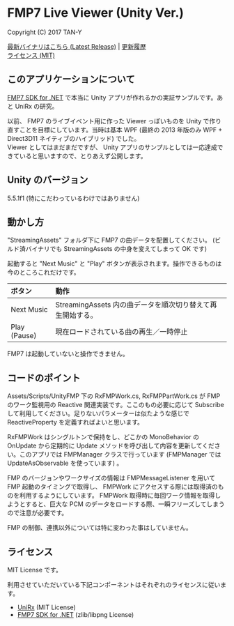 FMP7 Live Viewer (Unity Ver.)
=====
Copyright (C) 2017 TAN-Y

[最新バイナリはこちら (Latest Release)](https://github.com/aosoft/FMPLiveViewerUnity/releases/latest) | [更新履歴](update.md)  
[ライセンス (MIT)](LICENSE.txt)

## このアプリケーションについて

[FMP7 SDK for .NET](https://github.com/aosoft/FMP7ApiCLR) で本当に Unity アプリが作れるかの実証サンプルです。あと UniRx の研究。  

以前、 FMP7 のライブイベント用に作った Viewer っぽいものを Unity で作り直すことを目標にしています。当時は基本 WPF (最終の 2013 年版のみ WPF + Direct3D11 ネイティブのハイブリッド) でした。  
Viewer としてはまだまだですが、 Unity アプリのサンプルとしては一応達成できていると思いますので、とりあえず公開します。

## Unity のバージョン

5.5.1f1 (特にこだわっているわけではありません)


## 動かし方

"StreamingAssets" フォルダ下に FMP7 の曲データを配置してください。 (ビルド済バイナリでも StreamingAssets の中身を変えてしまって OK です)

起動すると "Next Music" と "Play" ボタンが表示されます。操作できるものは今のところこれだけです。

| ボタン | 動作 |
|:--|:--|
| Next Music | StreamingAssets 内の曲データを順次切り替えて再生開始する。 |
| Play (Pause) | 現在ロードされている曲の再生／一時停止 |

FMP7 は起動していないと操作できません。

## コードのポイント

Assets/Scripts/UnityFMP 下の RxFMPWork.cs, RxFMPPartWork.cs が FMP のワーク監視用の Reactive 関連実装です。ここのもの必要に応じて Subscribe して利用してください。足りないパラメーターは似たような感じで ReactiveProperty を定義すればよいと思います。

RxFMPWork はシングルトンで保持をし、どこかの MonoBehavior の OnUpdate から定期的に Update メソッドを呼び出して内容を更新してください。このアプリでは FMPManager クラスで行っています (FMPManager では UpdateAsObservable を使っています) 。

FMP のバージョンやワークサイズの情報は FMPMessageListener を用いて FMP 起動のタイミングで取得し、 FMPWork にアクセスする際には取得済のものを利用するようにしています。 FMPWork 取得時に毎回ワーク情報を取得しようとすると、巨大な PCM のデータをロードする際、一瞬フリーズしてしまうので注意が必要です。

FMP の制御、連携以外については特に変わった事はしていません。

## ライセンス

MIT License です。

利用させていただいている下記コンポーネントはそれぞれのライセンスに従います。

* [UniRx](https://github.com/neuecc/UniRx) (MIT License)
* [FMP7 SDK for .NET](https://github.com/aosoft/FMP7ApiCLR) (zlib/libpng License)
